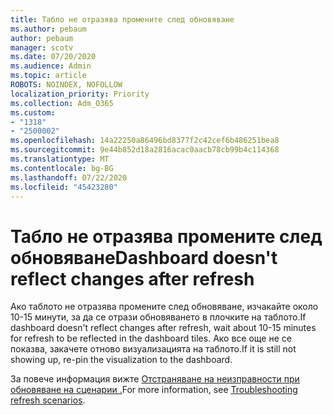 ```yaml
---
title: Табло не отразява промените след обновяване
ms.author: pebaum
author: pebaum
manager: scotv
ms.date: 07/20/2020
ms.audience: Admin
ms.topic: article
ROBOTS: NOINDEX, NOFOLLOW
localization_priority: Priority
ms.collection: Adm_O365
ms.custom:
- "1318"
- "2500002"
ms.openlocfilehash: 14a22250a86496bd8377f2c42cef6b486251bea8
ms.sourcegitcommit: 9e44b852d18a2816acac0aacb78cb99b4c114368
ms.translationtype: MT
ms.contentlocale: bg-BG
ms.lasthandoff: 07/22/2020
ms.locfileid: "45423280"
---
```

# <a name="dashboard-doesnt-reflect-changes-after-refresh"></a><span data-ttu-id="83447-102">Табло не отразява промените след обновяване</span><span class="sxs-lookup"><span data-stu-id="83447-102">Dashboard doesn't reflect changes after refresh</span></span>

<span data-ttu-id="83447-103">Ако таблото не отразява промените след обновяване, изчакайте около 10-15 минути, за да се отрази обновяването в плочките на таблото.</span><span class="sxs-lookup"><span data-stu-id="83447-103">If dashboard doesn't reflect changes after refresh, wait about 10-15 minutes for refresh to be reflected in the dashboard tiles.</span></span> <span data-ttu-id="83447-104">Ако все още не се показва, закачете отново визуализацията на таблото.</span><span class="sxs-lookup"><span data-stu-id="83447-104">If it is still not showing up, re-pin the visualization to the dashboard.</span></span>

<span data-ttu-id="83447-105">За повече информация вижте [Отстраняване на неизправности при обновяване на сценарии .](https://docs.microsoft.com/power-bi/refresh-troubleshooting-refresh-scenarios)</span><span class="sxs-lookup"><span data-stu-id="83447-105">For more information, see [Troubleshooting refresh scenarios](https://docs.microsoft.com/power-bi/refresh-troubleshooting-refresh-scenarios).</span></span>
